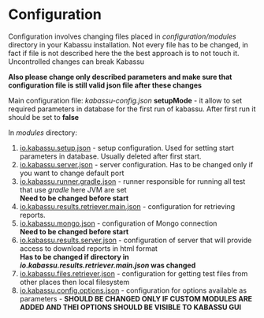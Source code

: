 # Configuration

Configuration involves changing files placed in _configuration/modules_ directory in your Kabassu installation.
Not every file has to be changed, in fact if file is not described here the the best approach is to not touch it. Uncontrolled changes can break Kabassu  

**Also please change only described parameters and make sure that configuration file is still valid json file after these changes**

Main configuration file: _kabassu-config.json_
**setupMode** - it allow to set required parameters in database for the first run of kabassu. After first run it should be set to **false**

In _modules_ directory:

1. [io.kabassu.setup.json](setup.md) - setup configuration. Used for setting start parameters in database. Usually deleted after first start.
2. [io.kabassu.server.json](server.md) - server configuration. Has to be changed only if you want to change default port  
3. [io.kabassu.runner.gradle.json](runner.gradle.md) - runner responsible for running all test that use _gradle_ here JVM are set  
**Need to be changed before start**   
4. [io.kabassu.results.retriever.main.json](retriever.main.md) - configuration for retrieving reports.
5. [io.kabassu.mongo.json](mongo.md) - configuration of Mongo connection  
**Need to be changed before start**   
6. [io.kabassu.results.server.json](results.server.md) - configuration of server that will provide access to download reports in html format   
**Has to be changed if directory in _io.kabassu.results.retriever.main.json_ was changed**
7. [io.kabassu.files.retriever.json](files.retriever.md) - configuration for getting test files from other places then local filesystem 
8. [io.kabassu.config.options.json](options.md) - configuration for options available as parameters - **SHOULD BE CHANGED ONLY IF CUSTOM MODULES ARE ADDED AND THEI OPTIONS SHOULD BE VISIBLE TO KABASSU GUI**